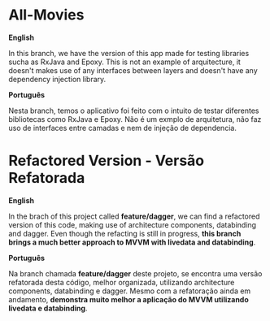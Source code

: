 # All-Movies
**English**

In this branch, we have the version of this app made for testing libraries sucha as RxJava and Epoxy. This is not an example of arquitecture, it doesn't makes use of any interfaces between layers and doesn't have any dependency injection library.

**Português**

Nesta branch, temos o aplicativo foi feito com o intuito de testar diferentes bibliotecas como RxJava e Epoxy. Não é um exmplo de arquitetura, não faz uso de interfaces entre camadas e nem de injeção de dependencia.

# Refactored Version - Versão Refatorada
**English**

In the brach of this project called **feature/dagger**, we can find a refactored version of this code, making use of architecture components, databinding and dagger. Even though the refacting is still in progress, **this branch brings a much better approach to MVVM with livedata and databinding**.

**Português**

Na branch chamada **feature/dagger** deste projeto, se encontra uma versão refatorada desta código, melhor organizada, utilizando architecture components, databinding e dagger. Mesmo com a refatoração ainda em andamento, **demonstra muito melhor a aplicação do MVVM utilizando livedata e databinding**.

